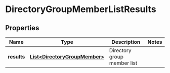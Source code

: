 # DirectoryGroupMemberListResults

## Properties
Name | Type | Description | Notes
------------ | ------------- | ------------- | -------------
**results** | [**List&lt;DirectoryGroupMember&gt;**](DirectoryGroupMember.md) | Directory group member list | 
